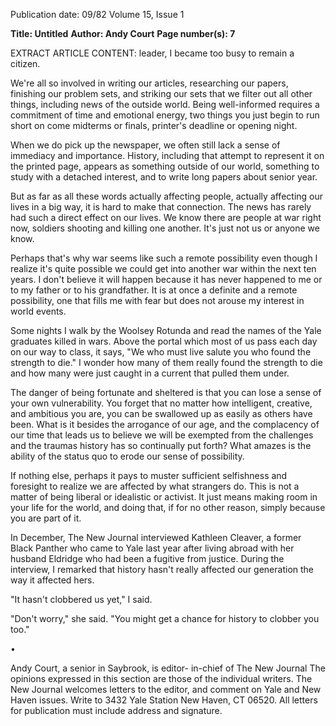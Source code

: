 Publication date: 09/82
Volume 15, Issue 1

**Title: Untitled**
**Author: Andy Court**
**Page number(s): 7**

EXTRACT ARTICLE CONTENT:
leader, I became too busy to remain a 
citizen. 

We're all so involved in writing our 
articles, 
researching our papers, 
finishing our problem sets, and striking 
our sets that we filter out all other 
things, including news of the outside 
world. Being well-informed requires a 
commitment of time and emotional 
energy, two things you just begin to 
run short on come midterms or finals, 
printer's deadline or opening night. 

When we do pick up the newspaper, 
we often still lack a sense of immediacy 
and importance. History, including 
that attempt to represent it on the 
printed page, appears as something 
outside of our world, something to 
study with a detached interest, and to 
write long papers about senior year. 

But as far as all these words actually affecting people, actually affecting our 
lives in a big way, it is hard to make 
that connection. The news has rarely 
had such a direct effect on our lives. 
We know there are people at war right 
now, soldiers shooting and killing one 
another. It's just not us or anyone we 
know. 

Perhaps that's why war seems like 
such a remote possibility even though I 
realize it's quite possible we could get 
into another war within the next ten 
years. I don't believe it will happen 
because it has never happened to me or 
to my father or to his grandfather. It is 
at once a definite and a remote 
possibility, one that fills me with fear 
but does not arouse my interest in 
world events. 

Some nights I walk by the Woolsey 
Rotunda and read the names of the 
Yale graduates killed in wars. Above 
the portal which most of us pass each 
day on our way to class, it says, "We 
who must live salute you who found 
the strength to die." I wonder how 
many of them really found the strength 
to die and how many were just caught 
in a current that pulled them under. 

The danger of being fortunate and 
sheltered is that you can lose a sense of 
your own vulnerability. You forget 
that no matter how intelligent, creative, 
and ambitious you are, you can 
be swallowed up as easily as others 
have been. What is it besides the arrogance of our age, and the complacency of our time that leads us to 
believe we will be exempted from the 
challenges and the traumas history has 
so continually put forth? What amazes 
is the ability of the status quo to erode 
our sense of possibility. 

If nothing else, perhaps it pays to 
muster sufficient selfishness and 
foresight to realize we are affected by 
what strangers do. This is not a matter 
of being liberal or idealistic or activist. 
It just means making room in your life 
for the world, and doing that, if for no 
other reason, simply because you are 
part of it. 

In December, The New Journal interviewed Kathleen Cleaver, a former 
Black Panther who came to Yale last 
year after living abroad with her husband Eldridge who had been a fugitive 
from justice. During the interview, I 
remarked that history hasn't really affected our generation the way it affected hers. 

"It hasn't clobbered us yet," I said. 

"Don't worry," she said. "You might 
get a chance for history to clobber you 
too." 

• 

Andy Court, a senior in Saybrook, is editor-
in-chief of The New Journal 
The opinions expressed in this section 
are those of the individual writers. The 
New Journal welcomes letters to the 
editor, and comment on Yale and New 
Haven issues. Write to 3432 Yale 
Station New Haven, CT 06520. All 
letters for publication must include 
address and signature.